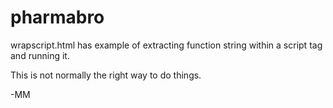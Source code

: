 # pharmabro

wrapscript.html has example of extracting function string within a script tag and running it.

This is not normally the right way to do things.

-MM
